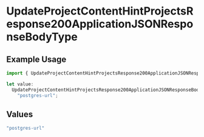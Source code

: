 # UpdateProjectContentHintProjectsResponse200ApplicationJSONResponseBodyType

## Example Usage

```typescript
import { UpdateProjectContentHintProjectsResponse200ApplicationJSONResponseBodyType } from "@vercel/sdk/models/operations";

let value:
  UpdateProjectContentHintProjectsResponse200ApplicationJSONResponseBodyType =
    "postgres-url";
```

## Values

```typescript
"postgres-url"
```